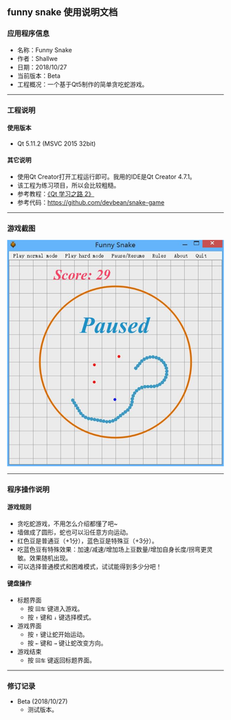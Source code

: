 ## funny snake 使用说明文档

### 应用程序信息
- 名称：Funny Snake
- 作者：Shallwe
- 日期：2018/10/27
- 当前版本：Beta
- 工程概况：一个基于Qt5制作的简单贪吃蛇游戏。

- - - - - - -  
### 工程说明

#### 使用版本
- Qt 5.11.2 (MSVC 2015 32bit)

#### 其它说明
- 使用Qt Creator打开工程运行即可。我用的IDE是Qt Creator 4.7.1。
- 该工程为练习项目，所以会比较粗糙。
- 参考教程：[《Qt 学习之路 2》](https://www.devbean.net/2012/08/qt-study-road-2-catelog/)
- 参考代码：https://github.com/devbean/snake-game


- - - - - - -  
### 游戏截图
![](./demo.jpg)  
 

- - - - - - -  
### 程序操作说明

#### 游戏规则
- 贪吃蛇游戏，不用怎么介绍都懂了吧~
- 墙做成了圆形，蛇也可以沿任意方向运动。
- 红色豆是普通豆（+1分），蓝色豆是特殊豆（+3分）。
- 吃蓝色豆有特殊效果：加速/减速/增加场上豆数量/增加自身长度/拐弯更灵敏。效果随机出现。
- 可以选择普通模式和困难模式，试试能得到多少分吧！


#### 键盘操作
- 标题界面
    - 按 `回车` 键进入游戏。
    - 按 `↑` 键和 `↓` 键选择模式。
- 游戏界面
    - 按 `↑` 键让蛇开始运动。
    - 按 `←` 键和 `→` 键让蛇改变方向。
- 游戏结束
    - 按 `回车` 键返回标题界面。


- - - - - - -  
### 修订记录
- Beta (2018/10/27)  
    - 测试版本。
